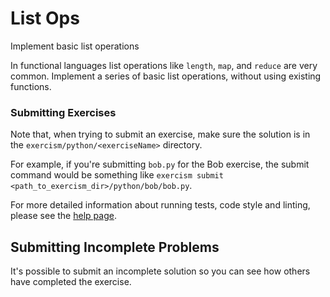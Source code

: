 # List Ops

Implement basic list operations

In functional languages list operations like `length`, `map`, and
`reduce` are very common. Implement a series of basic list operations,
without using existing functions.

### Submitting Exercises

Note that, when trying to submit an exercise, make sure the solution is in the `exercism/python/<exerciseName>` directory.

For example, if you're submitting `bob.py` for the Bob exercise, the submit command would be something like `exercism submit <path_to_exercism_dir>/python/bob/bob.py`.


For more detailed information about running tests, code style and linting,
please see the [help page](http://exercism.io/languages/python).



## Submitting Incomplete Problems
It's possible to submit an incomplete solution so you can see how others have completed the exercise.

